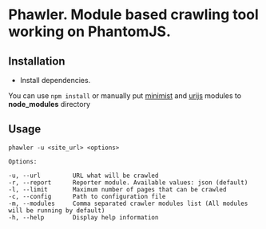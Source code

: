 # Phawler. Module based crawling tool working on PhantomJS.

## Installation

- Install dependencies.

You can use ``` npm install ``` or manually put [minimist](https://github.com/substack/minimist) and [urijs](https://github.com/medialize/URI.js/) modules to **node_modules** directory

## Usage

    phawler -u <site_url> <options>

    Options:

    -u, --url         URL what will be crawled
    -r, --report      Reporter module. Available values: json (default)
    -l, --limit       Maximum number of pages that can be crawled
    -c, --config      Path to configuration file
    -m, --modules     Comma separated crawler modules list (All modules will be running by default)
    -h, --help        Display help information